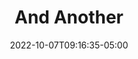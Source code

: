 ---
title: And Another
description:
toc: true
authors: []
date: 2022-10-07T09:16:35-05:00
lastmod: 2022-10-07T09:16:35-05:00
draft: false
weight: 1
---
